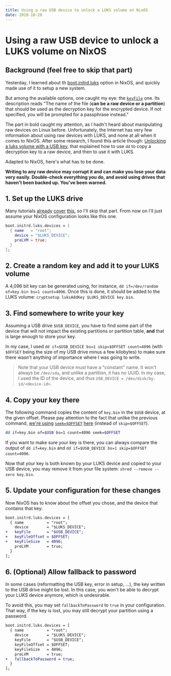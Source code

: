 ```yaml
---
title: Using a raw USB device to unlock a LUKS volume on NixOS
date: 2018-10-28
---
```


# Using a raw USB device to unlock a LUKS volume on NixOS

## Background (feel free to skip that part)

Yesterday, I learned about th
[boot.initrd.luks](https://nixos.org/nixos/options.html#boot.initrd.luks) option
in NixOS, and quickly made use of it to setup a new system.

But among the available options, one caught my eye: the
[`keyFile`](https://nixos.org/nixos/options.html#boot.initrd.luks+keyfile) one.
Its description reads "The name of the file (**can be a raw device or a
partition**) that should be used as the decryption key for the encrypted device.
If not specified, you will be prompted for a passphrase instead."

The part in bold caught my attention, as I hadn't heard about manipulating raw
devices on Linux before. Unfortunately, the Internet has very few information
about using raw devices with LUKS, and none at all when it comes to NixOS. After
some research, I found this article though:
[Unlocking a luks volume with a USB key](https://possiblelossofprecision.net/?p=300),
that explained how to use `dd` to copy a decryption key to a raw device, and
then to use it with LUKS.

Adapted to NixOS, here's what has to be done.

**Writing to any raw device may corrupt it and can make you lose your data very
easily. Double-check everything you do, and avoid using drives that haven't been
backed up. You've been warned.**

## 1. Set up the LUKS drive

Many tutorials
[already](https://gist.github.com/martijnvermaat/76f2e24d0239470dd71050358b4d5134)
[cover](https://qfpl.io/posts/installing-nixos/)
[this](https://chris-martin.org/2015/installing-nixos), so I'll skip that part.
From now on I'll just assume your NixOS configuration looks like this one.

```nix
boot.initrd.luks.devices = [
  { name   = "root";
    device = "$LUKS_DEVICE";
    preLVM = true;
  }
];
```

## 2. Create a random key and add it to your LUKS volume

A 4,096 bit key can be generated using, for instance,
`dd if=/dev/random of=key.bin bs=1 count=4096`. Once this is done, it should be
added to the LUKS volume: `cryptsetup luksAddKey $LUKS_DEVICE key.bin`.

## 3. Find somewhere to write your key

Assuming a USB drive `$USB_DEVICE`, you have to find some part of the device
that will not impact the existing partitions or partition table, **and** that is
large enough to store your key.

In my case, I used `dd if=$USB_DEVICE bs=1 skip=$OFFSET count=4096` (with
`$OFFSET` being the size of my USB drive minus a few kilobytes) to make sure
there wasn't anything of importance where I was going to write.

> Note that your USB device must have a "constant" name. It won't always be
`/dev/sda`, and unlike a partition, it has no UUID. In my case, I used the ID of
the device, and thus `USB_DEVICE = /dev/disk/by-id/<device-id>`.

## 4. Copy your key there

The following command copies the content of `key.bin` in the `$USB` device, at
the given offset. Please pay attention to the fact that unlike the previous
command, [we're using](https://unix.stackexchange.com/a/307188)
[`seek=$OFFSET`](https://unix.stackexchange.com/a/307188)
[here](https://unix.stackexchange.com/a/307188) (instead of `skip=$OFFSET`).

```bash
dd if=key.bin of=$USB bs=1 count=4096 seek=$OFFSET
```

If you want to make sure your key is there, you can always compare the output of
`dd if=key.bin` and `dd if=$USB_DEVICE bs=1 skip=$OFFSET count=4096`.

Now that your key is both known by your LUKS device and copied to your USB
device, you may remove it from your file system:
`shred --remove --zero key.bin`.

## 5. Update your configuration for these changes

Now NixOS has to know about the offset you chose, and the device that contains
that key.

```diff
boot.initrd.luks.devices = [
  { name          = "root";
    device        = "$LUKS_DEVICE";
+   keyFile       = "$USB_DEVICE";
+   keyFileOffset = $OFFSET;
+   keyFileSize   = 4096;
    preLVM        = true;
  }
];
```

## 6. (Optional) Allow fallback to password

In some cases (reformatting the USB key, error in setup, ...), the key written
to the USB drive might be lost. In this case, you won't be able to decrypt your
LUKS device anymore, which is undesirable.

To avoid this, you may set `fallbackToPassword` to `true` in your configuration.
That way, if the key is lost, you may still decrypt your partition using a
password.

```diff
boot.initrd.luks.devices = [
  { name          = "root";
    device        = "$LUKS_DEVICE";
    keyFile       = "$USB_DEVICE";
    keyFileOffset = $OFFSET;
    keyFileSize   = 4096;
    preLVM        = true;
+   fallbackToPassword = true;
  }
];
```
